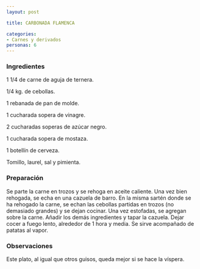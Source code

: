 ```yaml
---
layout: post

title: CARBONADA FLAMENCA

categories:
- Carnes y derivados
personas: 6 
---
```

<h3>Ingredientes</h3>
1 1/4 de carne de aguja de ternera.

1/4 kg. de cebollas.

1 rebanada de pan de molde.

1 cucharada sopera de vinagre.

2 cucharadas soperas de azúcar negro.

1 cucharada sopera de mostaza.

1 botellín de cerveza.

Tomillo, laurel, sal y pimienta.

<h3>Preparación</h3>
Se parte la carne en trozos y se rehoga en aceite caliente. Una vez bien rehogada, se echa en una cazuela de barro. En la misma sartén donde se ha rehogado la carne, se echan las cebollas partidas en trozos (no demasiado grandes) y se dejan cocinar. Una vez estofadas, se agregan sobre la carne. Añadir los demás ingredientes y tapar la cazuela. Dejar cocer a fuego lento, alrededor de 1 hora y media. Se sirve acompañado de patatas al vapor.

<h3>Observaciones</h3>
Este plato, al igual que otros guisos, queda mejor si se hace la víspera.